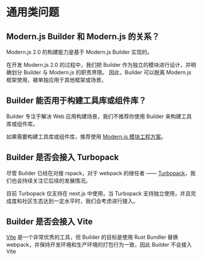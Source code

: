 # 通用类问题

## Modern.js Builder 和 Modern.js 的关系？

Modern.js 2.0 的构建能力是基于 Modern.js Builder 实现的。

在开发 Modern.js 2.0 的过程中，我们把 Builder 作为独立的模块进行设计，并明确划分 Builder 与 Modern.js 的职责界限。
因此，Builder 可以脱离 Modern.js 框架使用，被单独应用于其他框架或场景。

## Builder 能否用于构建工具库或组件库？

Builder 专注于解决 Web 应用构建场景，我们不推荐你使用 Builder 来构建工具库或组件库。

如果需要构建工具库或组件库，推荐使用 [Modern.js 模块工程方案](https://modernjs.dev/docs/start/library)。

## Builder 是否会接入 Turbopack

尽管 Builder 已经在对接 rspack，对于 webpack 的继任者 —— [Turbopack](https://turbo.build/pack)，我们也会持续关注它后续的发展情况。

目前 Turbopack 仅支持在 next.js 中使用，当 Turbopack 支持独立使用，并且完成度和社区生态达到一定水平时，我们会考虑进行接入。

## Builder 是否会接入 Vite

[Vite](https://vitejs.dev/) 是一个非常优秀的工具，但 Builder 的目标是使用 Rust Bundler 替换 webpack，并保持开发环境和生产环境的打包行为一致，因此 Builder 不会接入 Vite
